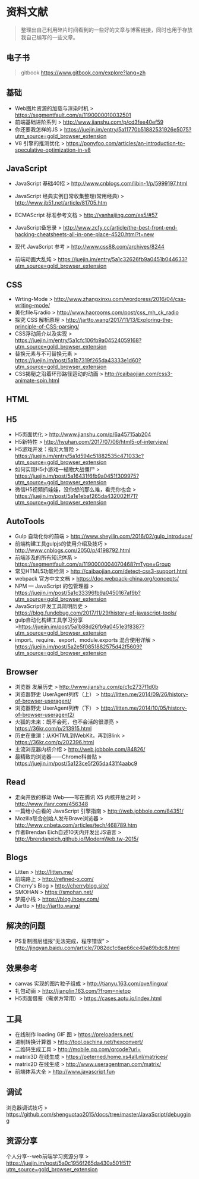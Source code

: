 # 资料文献 #

> 整理出自己利用碎片时间看到的一些好的文章与博客链接，同时也用于存放我自己编写的一些文章。

## 电子书 ##
> gitbook https://www.gitbook.com/explore?lang=zh 

## 基础 ##

* Web图片资源的加载与渲染时机 > https://segmentfault.com/a/1190000010032501
* 前端基础进阶系列 > http://www.jianshu.com/p/cd3fee40ef59
* 你还要我怎样的JS > https://juejin.im/entry/5a11770b51882531926e5075?utm_source=gold_browser_extension
* V8 引擎的推测优化 > https://ponyfoo.com/articles/an-introduction-to-speculative-optimization-in-v8


## JavaScript ##

* JavaScript 基础40招 >  http://www.cnblogs.com/libin-1/p/5999197.html
* JavaScript 经典实例日常收集整理(常用经典) > http://www.jb51.net/article/81705.htm
* ECMAScript 标准参考文档 > http://yanhaijing.com/es5/#57
* JavaScript备忘录 > http://www.zcfy.cc/article/the-best-front-end-hacking-cheatsheets-all-in-one-place-4520.html?t=new
* 现代 JavaScript 参考 > http://www.css88.com/archives/8244

* 前端动画大乱炖 > https://juejin.im/entry/5a1c32626fb9a0451b044633?utm_source=gold_browser_extension


## CSS ##

* Wrting-Mode > http://www.zhangxinxu.com/wordpress/2016/04/css-writing-mode/
* 美化file与radio > http://www.haorooms.com/post/css_mh_ck_radio
* 探究 CSS 解析原理 > http://jartto.wang/2017/11/13/Exploring-the-principle-of-CSS-parsing/
* CSS浮动简介以及实现 > https://juejin.im/entry/5a1cfc106fb9a04524059168?utm_source=gold_browser_extension
* 替换元素与不可替换元素 > https://juejin.im/post/5a1b7319f265da43333e1d60?utm_source=gold_browser_extension
* CSS揭秘之沿着环形路径运动的动画 > http://caibaojian.com/css3-animate-spin.html


## HTML ##

## H5 ##

* H5页面优化 > http://www.jianshu.com/p/6a45715ab204
* H5新特性 > http://hyuhan.com/2017/07/06/html5-of-interview/
* H5游戏开发：指尖大冒险 > https://juejin.im/entry/5a1d594c51882535c471033c?utm_source=gold_browser_extension
* 如何实现H5小游戏—植物大战僵尸 > https://juejin.im/post/5a16431f6fb9a0451f309975?utm_source=gold_browser_extension
* 微信H5视频抓娃娃，没你想的那么难，看完你也会 > https://juejin.im/post/5a1e1ebaf265da432002ff71?utm_source=gold_browser_extension

## AutoTools ##

* Gulp 自动化你的前端 >  http://www.sheyilin.com/2016/02/gulp_introduce/
* 前端构建工具gulpjs的使用介绍及技巧 > http://www.cnblogs.com/2050/p/4198792.html
* 前端涉及的所有知识体系 > https://segmentfault.com/a/1190000004070468?mType=Group
* 常见HTML5功能检测 > http://caibaojian.com/detect-css3-support.html
* webpack 官方中文文档 > https://doc.webpack-china.org/concepts/
* NPM — JavaScript 的包管理器 > https://juejin.im/post/5a1c33396fb9a0450167af9b?utm_source=gold_browser_extension
* JavaScript开发工具简明历史 > https://blog.fundebug.com/2017/11/29/history-of-javascript-tools/
* gulp自动化构建工具学习分享 >https://juejin.im/post/5a1b88d26fb9a0451e3f8387?utm_source=gold_browser_extension
* import、require、export、module.exports 混合使用详解 > https://juejin.im/post/5a2e5f0851882575d42f5609?utm_source=gold_browser_extension

## Browser ##

* 浏览器 发展历史 > http://www.jianshu.com/p/c1c2737f1d0b
* 浏览器野史 UserAgent列传（上） > http://litten.me/2014/09/26/history-of-browser-useragent/
* 浏览器野史 UserAgent列传（下） > http://litten.me/2014/10/05/history-of-browser-useragent2/
* 火狐的未来：既不会死，也不会活的很漂亮 > https://36kr.com/p/213915.html
* 历史在重演：从KHTML到WebKit，再到Blink > https://36kr.com/p/202396.html
* 主流浏览器内核介绍 > http://web.jobbole.com/84826/
* 最精致的浏览器——Chrome科普贴 > https://juejin.im/post/5a123ce5f265da431f4aabc9

## Read ##

* 走向开放的移动 Web——写在腾讯 X5 内核开放之时 > http://www.ifanr.com/456348
* 一篇给小白看的 JavaScript 引擎指南 > http://web.jobbole.com/84351/
* Mozilla联合创始人发布Brave浏览器 > http://www.cnbeta.com/articles/tech/468789.htm
* 作者Brendan Eich自述10天内开发出JS语言 > http://brendaneich.github.io/ModernWeb.tw-2015/

## Blogs ##

* Litten > http://litten.me/
* 前端路上 > http://refined-x.com/
* Cherry's Blog > http://cherryblog.site/
* SMOHAN > https://smohan.net/
* 梦魇小栈 > https://blog.ihoey.com/
* Jartto > http://jartto.wang/

## 解决的问题 ##

* PS复制图层组报“无法完成，程序错误” > http://jingyan.baidu.com/article/7082dc1c6ae66ce40a89bdc8.html


## 效果参考 ##

* canvas 实现的图片粒子组成 > http://tianyu.163.com/pve/lingxu/
* 礼包动画 > http://jianglin.163.com/?from=nietop
* H5页面借鉴（需求方常用）> https://cases.aotu.io/index.html


## 工具 ##

* 在线制作 loading GIF 图 > https://preloaders.net/
* 进制转换计算器 > http://tool.oschina.net/hexconvert/
* 二维码生成工具 > http://mobile.qq.com/qrcode?url=
* matrix3D 在线生成 > https://peterned.home.xs4all.nl/matrices/
* matrix2D 在线生成 > http://www.useragentman.com/matrix/
* 前端体系大全 > http://www.javascript.fun



## 调试 ##
浏览器调试技巧 > https://github.com/shenguotao2015/docs/tree/master/JavaScript/debugging


## 资源分享 ##

个人分享--web前端学习资源分享 > https://juejin.im/post/5a0c1956f265da430a501f51?utm_source=gold_browser_extension
